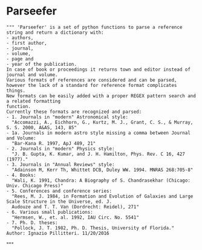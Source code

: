 # Parseefer
    """ 'Parseefer' is a set of python functions to parse a reference string and return a dictionary with:
    - authors, 
    - first author, 
    - journal, 
    - volume, 
    - page and 
    - year of the publication.
    In case of book or proceedings it returns town and editor instead of journal and volume. 
    Various formats of references are considered and can be parsed, 
    however the lack of a standard for reference format complicates things.
    New formats can be easily added with a proper REGEX pattern search and a related formatting 
    function.
    Currently these formats are recognized and parsed: 
    - 1. Journals in "modern" Astronomical style:
      "Accomazzi, A., Eichhorn, G., Kurtz, M. J., Grant, C. S., & Murray, S. S. 2000, A&AS, 143, 85"
    - 1a. Journals in modern astro style missing a comma between Journal and Volume: 
      "Bar-Kana R. 1997, ApJ 489, 21"
    - 2. Journals in "modern" Physics style:
      "J. B. Gupta, K. Kumar, and J. H. Hamilton, Phys. Rev. C 16, 427 (1977)."
    - 3. Journals in "Annual Reviews" style:
      "Adainson M, Kerr Th, Whittet DCB, Duley WW. 1994. MNRAS 268:705-8"
    - 4. Books:
      "Wali, K. 1991, Chandra: A Biography of S. Chandrasekhar (Chicago: Univ. Chicago Press)"
    - 5. Conferences and conference series:
      "Rees, M. J. 1984, in Formation and Evolution of Galaxies and Large Scale Structure in the Universe, ed. J.
      Audouze and T. T. Van (Dordrecht: Reidel), 271"
    - 6. Various small publications:
      "Hermsen, W., et. al. 1992, IAU Circ. No. 5541"
    - 7. Ph. D. theses:
      "Pollock, J. T. 1982, Ph. D. Thesis, University of Florida."
    Author: Ignazio Pillitteri. 11/20/2016
"""
